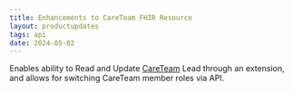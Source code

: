 ```yaml
---
title: Enhancements to CareTeam FHIR Resource
layout: productupdates
tags: api
date: 2024-05-02
---
```

Enables ability to Read and Update [CareTeam](https://docs.canvasmedical.com/api/careteam/) Lead through an extension, and allows for switching CareTeam member roles via API.
